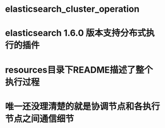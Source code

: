 # elasticsearch_cluster_operation
# elasticsearch 1.6.0 版本支持分布式执行的插件
# resources目录下README描述了整个执行过程
# 唯一还没理清楚的就是协调节点和各执行节点之间通信细节
